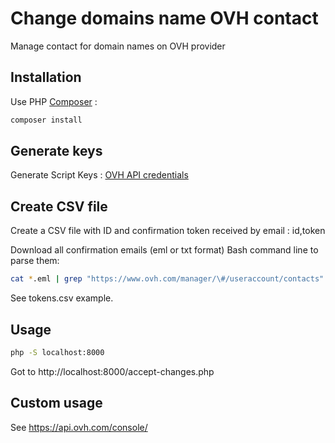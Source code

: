 #  Change domains name OVH contact

Manage contact for domain names on OVH provider

## Installation

Use PHP [Composer](https://getcomposer.org) :

```bash
composer install
```

## Generate keys

Generate Script Keys : [OVH API credentials](https://api.ovh.com/createToken/index.cgi?GET=/*&PUT=/*&POST=/*&DELETE=/*)

## Create CSV file

Create a CSV file with ID and confirmation token received by email : id,token

Download all confirmation emails (eml or txt format)
Bash command line to parse them:

```bash
cat *.eml | grep "https://www.ovh.com/manager/\#/useraccount/contacts" | cut -d"/" -f8 | sed "s/?tab=REQUESTS&token=/,/g" > tokens.csv
```

See tokens.csv example.

## Usage

```bash
php -S localhost:8000
```

Got to http://localhost:8000/accept-changes.php

## Custom usage

See https://api.ovh.com/console/


